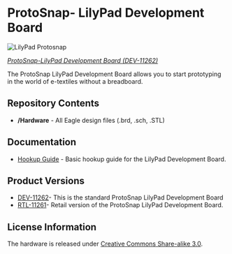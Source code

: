 ProtoSnap- LilyPad Development Board
====================================

![LilyPad Protosnap](https://dlnmh9ip6v2uc.cloudfront.net/images/products/1/1/2/6/2/11262-01_i_ma.jpg)

[*ProtoSnap-LilyPad Development Board (DEV-11262)*](https://www.sparkfun.com/products/11262)

The ProtoSnap LilyPad Development Board allows you to start prototyping in the world of e-textiles without a breadboard.

Repository Contents
-------------------
* **/Hardware** - All Eagle design files (.brd, .sch, .STL)

Documentation
-------------------
* [Hookup Guide](https://www.sparkfun.com/tutorials/308) - Basic hookup guide for the LilyPad Development Board.

Product Versions
----------------
* [DEV-11262](https://www.sparkfun.com/products/11262)- This is the standard ProtoSnap LilyPad Development Board
* [RTL-11261](https://www.sparkfun.com/products/11261)- Retail version of the ProtoSnap LilyPad Development Board. 

License Information
-------------------
The hardware is released under [Creative Commons Share-alike 3.0](http://creativecommons.org/licenses/by-sa/3.0/).  


